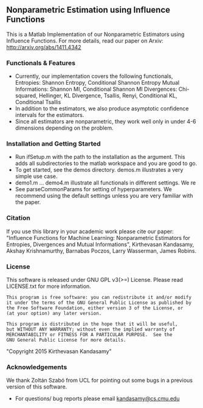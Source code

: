 ## Nonparametric Estimation using Influence Functions
This is a Matlab Implementation of our Nonparametric Estimators using Influence
Functions. For more details, read our paper on Arxiv:
http://arxiv.org/abs/1411.4342

### Functionals \& Features
- Currently, our implementation covers the following functionals,
    Entropies: Shannon Entropy, Conditional Shannon Entropy
    Mutual Informations: Shannon MI, Conditional Shannon MI
    Divergences: Chi-squared, Hellinger, KL Divergence, Tsallis, Renyi, 
      Conditional KL, Conditional Tsallis
- In addition to the estimators, we also produce asymptotic confidence intervals
  for the estimators.
- Since all estimators are nonparametric, they work well only in under 4-6 
  dimensions depending on the problem.

### Installation and Getting Started
- Run ifSetup.m with the path to the installation as the argument. This adds all
  subdirectories to the matlab workspace and you are good to go.
- To get started, see the demos directory. demos.m illustrates a very simple use
  case.
- demo1.m ... demo4.m illustrate all functionals in different settings. We re
- See parseCommonParams for setting of hyperparameters. We recommend using the
  default settings unless you are very familiar with the paper.

### Citation
If you use this library in your academic work please cite our paper: "Influence
Functions for Machine Learning: Nonparametric Estimators for Entropies,
Divergences and Mutual Informations", Kirthevasan Kandasamy, Akshay
Krishnamurthy, Barnabas Poczos, Larry Wasserman, James Robins.

### License
This software is released under GNU GPL v3(>=) License. Please read LICENSE.txt for
more information.

    This program is free software: you can redistribute it and/or modify
    it under the terms of the GNU General Public License as published by
    the Free Software Foundation, either version 3 of the License, or
    (at your option) any later version.

    This program is distributed in the hope that it will be useful,
    but WITHOUT ANY WARRANTY; without even the implied warranty of
    MERCHANTABILITY or FITNESS FOR A PARTICULAR PURPOSE.  See the
    GNU General Public License for more details.

"Copyright 2015 Kirthevasan Kandasamy"


### Acknowledgements
We thank Zoltán Szabó from UCL for pointing out some bugs in a previous version of
this software.


- For questions/ bug reports please email kandasamy@cs.cmu.edu


